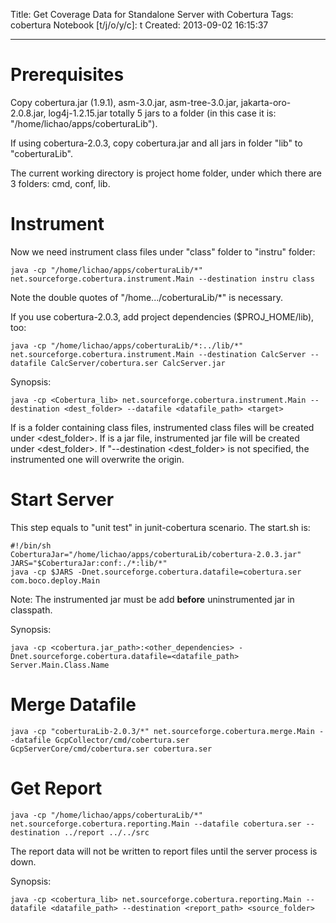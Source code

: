 Title: Get Coverage Data for Standalone Server with Cobertura
Tags: cobertura
Notebook [t/j/o/y/c]: t
Created: 2013-09-02 16:15:37

------

# Prerequisites

Copy cobertura.jar (1.9.1), asm-3.0.jar, asm-tree-3.0.jar, jakarta-oro-2.0.8.jar, log4j-1.2.15.jar totally 5 jars to a folder (in this case it is: "/home/lichao/apps/coberturaLib").

If using cobertura-2.0.3, copy cobertura.jar and all jars in folder "lib" to "coberturaLib".

The current working directory is project home folder, under which there are 3 folders: cmd, conf, lib.

# Instrument

Now we need instrument class files under "class" folder to "instru" folder:

    java -cp "/home/lichao/apps/coberturaLib/*" net.sourceforge.cobertura.instrument.Main --destination instru class

Note the double quotes of "/home.../coberturaLib/*" is necessary.

If you use cobertura-2.0.3, add project dependencies ($PROJ_HOME/lib), too:

    java -cp "/home/lichao/apps/coberturaLib/*:../lib/*" net.sourceforge.cobertura.instrument.Main --destination CalcServer --datafile CalcServer/cobertura.ser CalcServer.jar 

Synopsis:

    java -cp <Cobertura_lib> net.sourceforge.cobertura.instrument.Main --destination <dest_folder> --datafile <datafile_path> <target>

If <target> is a folder containing class files, instrumented class files will be created under <dest_folder>.
If <target> is a jar file, instrumented jar file will be created under <dest_folder>.
If "--destination <dest_folder> is not specified, the instrumented one will overwrite the origin.

# Start Server

This step equals to "unit test" in junit-cobertura scenario. The start.sh is:

    #!/bin/sh 
    CoberturaJar="/home/lichao/apps/coberturaLib/cobertura-2.0.3.jar" 
    JARS="$CoberturaJar:conf:./*:lib/*" 
    java -cp $JARS -Dnet.sourceforge.cobertura.datafile=cobertura.ser com.boco.deploy.Main 

Note: The instrumented jar must be add **before** uninstrumented jar in classpath.

Synopsis: 

    java -cp <cobertura.jar_path>:<other_dependencies> -Dnet.sourceforge.cobertura.datafile=<datafile_path> Server.Main.Class.Name

# Merge Datafile

    java -cp "coberturaLib-2.0.3/*" net.sourceforge.cobertura.merge.Main --datafile GcpCollector/cmd/cobertura.ser GcpServerCore/cmd/cobertura.ser cobertura.ser

# Get Report

    java -cp "/home/lichao/apps/coberturaLib/*" net.sourceforge.cobertura.reporting.Main --datafile cobertura.ser --destination ../report ../../src

The report data will not be written to report files until the server process is down.

Synopsis:

    java -cp <cobertura_lib> net.sourceforge.cobertura.reporting.Main --datafile <datafile_path> --destination <report_path> <source_folder>
